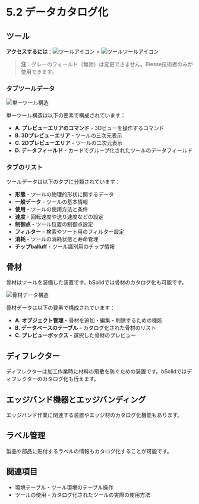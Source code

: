 # 5.2 データカタログ化

## ツール

**アクセスするには**：![ツールアイコン](../img/d09b0003.png) > ![ツールツールアイコン](../img/Tools_Tools.png)

> **注**：グレーのフィールド（無効）は変更できません。Biesse技術者のみが使用できます。

### タブツールデータ

![単一ツール構造](../img/b10b0442-P.jpg)

単一ツール構造は以下の要素で構成されています：

- **A. プレビューエリアのコマンド** - 3Dビューを操作するコマンド
- **B. 3Dプレビューエリア** - ツールの三次元表示
- **C. 2Dプレビューエリア** - ツールの二次元表示
- **D. データフィールド** - カードでグループ化されたツールのデータフィールド

### タブのリスト

ツールデータは以下のタブに分類されています：

- **形態** - ツールの物理的形状に関するデータ
- **一般データ** - ツールの基本情報
- **使用** - ツールの使用方法と条件
- **速度** - 回転速度や送り速度などの設定
- **制御点** - ツール位置の制御点設定
- **フィルター** - 検索やソート用のフィルター設定
- **消耗** - ツールの消耗状態と寿命管理
- **チップballuff** - ツール識別用のチップ情報

## 骨材

骨材はツールを装備した装置です。bSolidでは骨材のカタログ化も可能です。

![骨材データ構造](../img/b11b0666-P.jpg)

骨材データは以下の要素で構成されています：

- **A. オブジェクト管理** - 骨材を追加・編集・削除するための機能
- **B. データベースのテーブル** - カタログ化された骨材のリスト
- **C. プレビューボックス** - 選択した骨材のプレビュー

## ディフレクター

ディフレクターは加工作業時に材料の飛散を防ぐための装置です。bSolidではディフレクターのカタログ化も行えます。

## エッジバンド機器とエッジバンディング

エッジバンド作業に関連する装置やエッジ材のカタログ化機能もあります。

## ラベル管理

製品や部品に貼付するラベルの情報もカタログ化することが可能です。

## 関連項目

- 環境テーブル - ツール環境のテーブル操作
- ツールの使用 - カタログ化されたツールの実際の使用方法 
